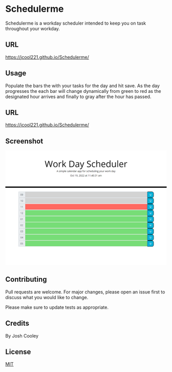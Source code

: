 # Schedulerme

Schedulerme is a workday scheduler intended to keep you on task throughout your workday.

## URL

https://jcool221.github.io/Schedulerme/

## Usage

Populate the bars the with your tasks for the day and hit save.  As the day progresses the each bar will change dynamically from green to red as the designated hour arrives and finally to gray after the hour has passed.

## URL

https://jcool221.github.io/Schedulerme/

## Screenshot

![Screenshot](Assets/Schedulerme.png)

## Contributing
Pull requests are welcome. For major changes, please open an issue first to discuss what you would like to change.

Please make sure to update tests as appropriate.

## Credits

By Josh Cooley

## License
[MIT](https://choosealicense.com/licenses/mit/)
